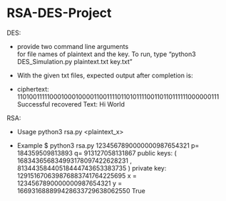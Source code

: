 # RSA-DES-Project

DES:
- provide two command line arguments  
for file names of plaintext and the key.
To run, type “python3 DES_Simulation.py plaintext.txt key.txt”
   
- With the given txt files, expected output after completion is:

- ciphertext: 1101001111100010001000011001111011010111100110110111111000000111
Successful
recovered Text: Hi World

RSA:
- Usage
python3 rsa.py <plaintext_x>

- Example
$ python3 rsa.py 1234567890000000987654321
p= 184359509813893
q= 913127058131867
public keys: ( 168343656834993178097422628231 , 81344358440518444743653383735 )
private key: 129151670639876883741764225695
x = 1234567890000000987654321
y = 166931688899428633729638062550
True
